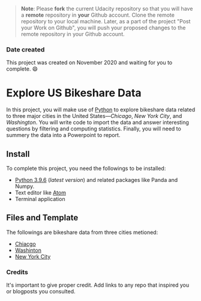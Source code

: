>**Note**: Please **fork** the current Udacity repository so that you will have a **remote** repository in **your** Github account. Clone the remote repository to your local machine. Later, as a part of the project "Post your Work on Github", you will push your proposed changes to the remote repository in your Github account.

### Date created
This project was created on November 2020 and waiting for you to complete. :smile:

# Explore US Bikeshare Data
In this project, you will make use of [Python](https://www.python.org/downloads/) to explore bikeshare data related to  three major cities in the United States—_Chicago_, _New York City_, and _Washington_. You will write code to import the data and answer interesting questions by filtering and computing statistics. Finally, you will need to summery the data into a Powerpoint to report.  

## Install
To complete this project, you need the followings to be installed:

- [Python 3.9.6](https://www.python.org/downloads/) (_latest version_) and related packages like Panda and Numpy.
- Text editor like [Atom](https://atom.io)
- Terminal application

## Files and Template

The followings are bikeshare data from three cities metioned:
- [Chiacgo](https://www.divvybikes.com/system-data)
- [Washinton](https://www.capitalbikeshare.com/system-data)
- [New York City](https://www.citibikenyc.com/system-data)

### Credits
It's important to give proper credit. Add links to any repo that inspired you or blogposts you consulted.
